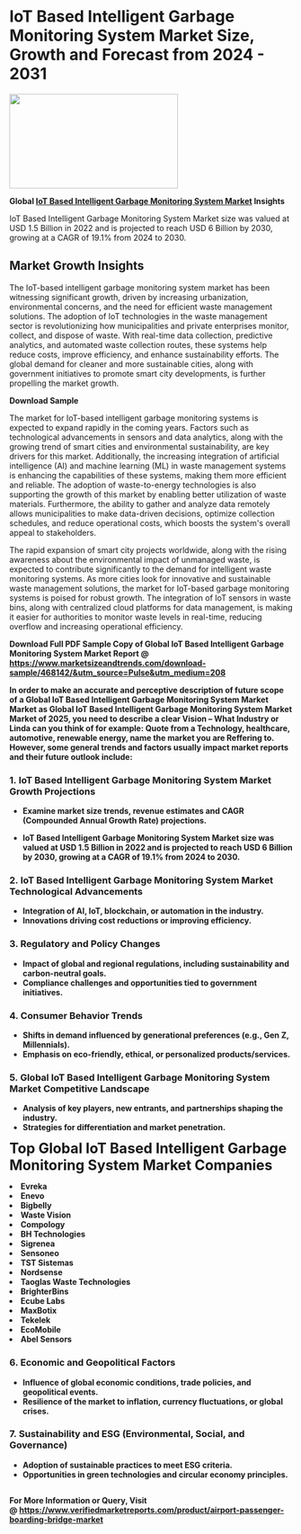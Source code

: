 <H1>IoT Based Intelligent Garbage Monitoring System Market Size, Growth and Forecast from 2024 - 2031</H1><img class="aligncenter size-medium wp-image-584254" src="https://thirdeyenews.in/wp-content/uploads/2024/09/Global-Market-Research-300x168.jpeg" alt="" width="300" height="168" /><p><strong>Global&nbsp;<a href="https://www.marketsizeandtrends.com/download-sample/468142/&amp;utm_source=Pulse&amp;utm_medium=208">IoT Based Intelligent Garbage Monitoring System Market</a> Insights</strong></p><p>IoT Based Intelligent Garbage Monitoring System Market size was valued at USD 1.5 Billion in 2022 and is projected to reach USD 6 Billion by 2030, growing at a CAGR of 19.1% from 2024 to 2030.</p><p><h2>Market Growth Insights</h2> <p>The IoT-based intelligent garbage monitoring system market has been witnessing significant growth, driven by increasing urbanization, environmental concerns, and the need for efficient waste management solutions. The adoption of IoT technologies in the waste management sector is revolutionizing how municipalities and private enterprises monitor, collect, and dispose of waste. With real-time data collection, predictive analytics, and automated waste collection routes, these systems help reduce costs, improve efficiency, and enhance sustainability efforts. The global demand for cleaner and more sustainable cities, along with government initiatives to promote smart city developments, is further propelling the market growth.</p> <p><strong>Download Sample</strong></p> <p>The market for IoT-based intelligent garbage monitoring systems is expected to expand rapidly in the coming years. Factors such as technological advancements in sensors and data analytics, along with the growing trend of smart cities and environmental sustainability, are key drivers for this market. Additionally, the increasing integration of artificial intelligence (AI) and machine learning (ML) in waste management systems is enhancing the capabilities of these systems, making them more efficient and reliable. The adoption of waste-to-energy technologies is also supporting the growth of this market by enabling better utilization of waste materials. Furthermore, the ability to gather and analyze data remotely allows municipalities to make data-driven decisions, optimize collection schedules, and reduce operational costs, which boosts the system's overall appeal to stakeholders.</p> <p>The rapid expansion of smart city projects worldwide, along with the rising awareness about the environmental impact of unmanaged waste, is expected to contribute significantly to the demand for intelligent waste monitoring systems. As more cities look for innovative and sustainable waste management solutions, the market for IoT-based garbage monitoring systems is poised for robust growth. The integration of IoT sensors in waste bins, along with centralized cloud platforms for data management, is making it easier for authorities to monitor waste levels in real-time, reducing overflow and increasing operational efficiency.</p> <p><strong></p><p><span class=""><strong>Download Full PDF Sample Copy of Global IoT Based Intelligent Garbage Monitoring System Market Report</strong> @ <a href="https://www.marketsizeandtrends.com/download-sample/468142/&amp;utm_source=Pulse&amp;utm_medium=208" target="_blank">https://www.marketsizeandtrends.com/download-sample/468142/&amp;utm_source=Pulse&amp;utm_medium=208</a></span></p><p>In order to make an accurate and perceptive description of future scope of a Global&nbsp;IoT Based Intelligent Garbage Monitoring System Market Market as Global&nbsp;IoT Based Intelligent Garbage Monitoring System Market Market of 2025, you need to describe a clear Vision &ndash; What Industry or Linda can you think of for example: Quote from a Technology, healthcare, automotive, renewable energy, name the market you are Reffering to. However, some general trends and factors usually impact market reports and their future outlook include:</p><h3>1.&nbsp;<strong>IoT Based Intelligent Garbage Monitoring System Market Growth Projections</strong></h3><ul><li>Examine market size trends, revenue estimates and CAGR (Compounded Annual Growth Rate) projections.</li><li><p>IoT Based Intelligent Garbage Monitoring System Market size was valued at USD 1.5 Billion in 2022 and is projected to reach USD 6 Billion by 2030, growing at a CAGR of 19.1% from 2024 to 2030.</p></li></ul><h3>2.&nbsp;<strong>IoT Based Intelligent Garbage Monitoring System Market Technological Advancements</strong></h3><ul><li>Integration of AI, IoT, blockchain, or automation in the industry.</li><li>Innovations driving cost reductions or improving efficiency.</li></ul><h3>3.&nbsp;<strong>Regulatory and Policy Changes</strong></h3><ul><li>Impact of global and regional regulations, including sustainability and carbon-neutral goals.</li><li>Compliance challenges and opportunities tied to government initiatives.</li></ul><h3>4.&nbsp;<strong>Consumer Behavior Trends</strong></h3><ul><li>Shifts in demand influenced by generational preferences (e.g., Gen Z, Millennials).</li><li>Emphasis on eco-friendly, ethical, or personalized products/services.</li></ul><h3>5.&nbsp;<strong>Global IoT Based Intelligent Garbage Monitoring System Market Competitive Landscape</strong></h3><ul><li>Analysis of key players, new entrants, and partnerships shaping the industry.</li><li>Strategies for differentiation and market penetration.</li></ul><p data-pm-slice="1 1 []"><span style="color: inherit; font-family: inherit; font-size: 25px;">Top Global IoT Based Intelligent Garbage Monitoring System Market Companies</span></p><div class="" data-test-id=""><p><li>Evreka</li><li> Enevo</li><li> Bigbelly</li><li> Waste Vision</li><li> Compology</li><li> BH Technologies</li><li> Sigrenea</li><li> Sensoneo</li><li> TST Sistemas</li><li> Nordsense</li><li> Taoglas Waste Technologies</li><li> BrighterBins</li><li> Ecube Labs</li><li> MaxBotix</li><li> Tekelek</li><li> EcoMobile</li><li> Abel Sensors</li></p></div><h3>6.&nbsp;<strong>Economic and Geopolitical Factors</strong></h3><ul><li>Influence of global economic conditions, trade policies, and geopolitical events.</li><li>Resilience of the market to inflation, currency fluctuations, or global crises.</li></ul><h3>7.&nbsp;<strong>Sustainability and ESG (Environmental, Social, and Governance)</strong></h3><ul><li>Adoption of sustainable practices to meet ESG criteria.</li><li>Opportunities in green technologies and circular economy principles.</li></ul><h2><strong style="font-size: 14px;">For More Information or Query, Visit @&nbsp;</strong><a style="background-color: #ffffff; font-size: 14px;" href="https://www.marketsizeandtrends.com/report/iot-based-intelligent-garbage-monitoring-system-market/" target="_blank">https://www.verifiedmarketreports.com/product/airport-passenger-boarding-bridge-market</a></h2>
